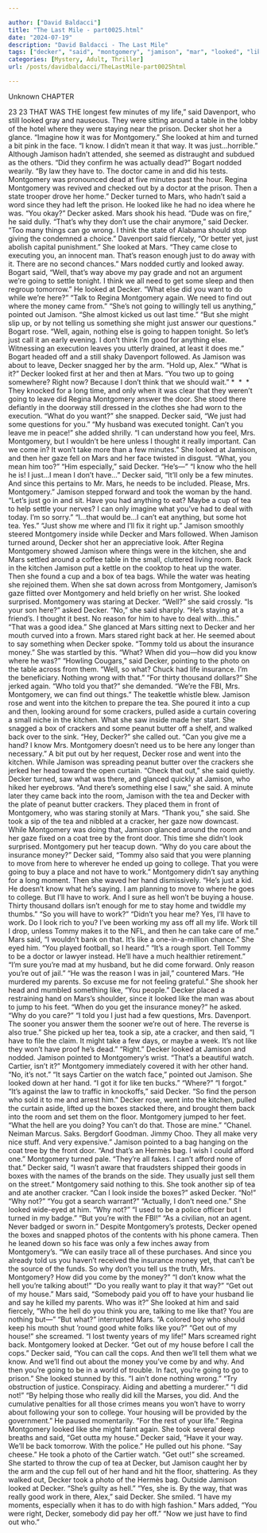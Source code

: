```yaml
---

author: ["David Baldacci"]
title: "The Last Mile - part0025.html"
date: "2024-07-19"
description: "David Baldacci - The Last Mile"
tags: ["decker", "said", "montgomery", "jamison", "mar", "looked", "like", "going", "tea", "know", "get", "u", "took", "hand", "back", "cracker", "turned", "money", "kitchen", "box", "around", "way", "regina", "think", "need"]
categories: [Mystery, Adult, Thriller]
url: /posts/davidbaldacci/TheLastMile-part0025html

---
```



Unknown
CHAPTER
23
23
THAT WAS THE longest few minutes of my life,” said Davenport, who still looked gray and nauseous.
They were sitting around a table in the lobby of the hotel where they were staying near the prison.
Decker shot her a glance. “Imagine how it was for Montgomery.”
She looked at him and turned a bit pink in the face. “I know. I didn’t mean it that way. It was just…horrible.”
Although Jamison hadn’t attended, she seemed as distraught and subdued as the others. “Did they confirm he was actually dead?”
Bogart nodded wearily. “By law they have to. The doctor came in and did his tests. Montgomery was pronounced dead at five minutes past the hour. Regina Montgomery was revived and checked out by a doctor at the prison. Then a state trooper drove her home.”
Decker turned to Mars, who hadn’t said a word since they had left the prison. He looked like he had no idea where he was.
“You okay?” Decker asked.
Mars shook his head. “Dude was on fire,” he said dully.
“That’s why they don’t use the chair anymore,” said Decker. “Too many things can go wrong. I think the state of Alabama should stop giving the condemned a choice.”
Davenport said fiercely, “Or better yet, just abolish capital punishment.” She looked at Mars. “They came close to executing you, an innocent man. That’s reason enough just to do away with it. There are no second chances.”
Mars nodded curtly and looked away.
Bogart said, “Well, that’s way above my pay grade and not an argument we’re going to settle tonight. I think we all need to get some sleep and then regroup tomorrow.” He looked at Decker. “What else did you want to do while we’re here?”
“Talk to Regina Montgomery again. We need to find out where the money came from.”
“She’s not going to willingly tell us anything,” pointed out Jamison. “She almost kicked us out last time.”
“But she might slip up, or by not telling us something she might just answer our questions.”
Bogart rose. “Well, again, nothing else is going to happen tonight. So let’s just call it an early evening. I don’t think I’m good for anything else. Witnessing an execution leaves you utterly drained, at least it does me.”
Bogart headed off and a still shaky Davenport followed.
As Jamison was about to leave, Decker snagged her by the arm.
“Hold up, Alex.”
“What is it?”
Decker looked first at her and then at Mars. “You two up to going somewhere? Right now? Because I don’t think that we should wait.”
*  *  *
They knocked for a long time, and only when it was clear that they weren’t going to leave did Regina Montgomery answer the door. She stood there defiantly in the doorway still dressed in the clothes she had worn to the execution.
“What do you want?” she snapped.
Decker said, “We just had some questions for you.”
“My husband was executed tonight. Can’t you leave me in peace!” she added shrilly.
“I can understand how you feel, Mrs. Montgomery, but I wouldn’t be here unless I thought it really important. Can we come in? It won’t take more than a few minutes.”
She looked at Jamison, and then her gaze fell on Mars and her face twisted in disgust.
“What, you mean him too?”
“Him especially,” said Decker. “He’s—”
“I know who the hell he is! I just…I mean I don’t have…”
Decker said, “It’ll only be a few minutes. And since this pertains to Mr. Mars, he needs to be included. Please, Mrs. Montgomery.”
Jamison stepped forward and took the woman by the hand. “Let’s just go in and sit. Have you had anything to eat? Maybe a cup of tea to help settle your nerves? I can only imagine what you’ve had to deal with today. I’m so sorry.”
“I…that would be…I can’t eat anything, but some hot tea. Yes.”
“Just show me where and I’ll fix it right up.”
Jamison smoothly steered Montgomery inside while Decker and Mars followed. When Jamison turned around, Decker shot her an appreciative look.
After Regina Montgomery showed Jamison where things were in the kitchen, she and Mars settled around a coffee table in the small, cluttered living room. Back in the kitchen Jamison put a kettle on the cooktop to heat up the water. Then she found a cup and a box of tea bags. While the water was heating she rejoined them.
When she sat down across from Montgomery, Jamison’s gaze flitted over Montgomery and held briefly on her wrist. She looked surprised.
Montgomery was staring at Decker. “Well?” she said crossly.
“Is your son here?” asked Decker.
“No,” she said sharply. “He’s staying at a friend’s. I thought it best. No reason for him to have to deal with…this.”
“That was a good idea.”
She glanced at Mars sitting next to Decker and her mouth curved into a frown.
Mars stared right back at her. He seemed about to say something when Decker spoke.
“Tommy told us about the insurance money.”
She was startled by this. “What? When did you—how did you know where he was?”
“Howling Cougars,” said Decker, pointing to the photo on the table across from them.
“Well, so what? Chuck had life insurance. I’m the beneficiary. Nothing wrong with that.”
“For thirty thousand dollars?”
She jerked again. “Who told you that?” she demanded.
“We’re the FBI, Mrs. Montgomery, we can find out things.”
The teakettle whistle blew. Jamison rose and went into the kitchen to prepare the tea. She poured it into a cup and then, looking around for some crackers, pulled aside a curtain covering a small niche in the kitchen. What she saw inside made her start. She snagged a box of crackers and some peanut butter off a shelf, and walked back over to the sink.
“Hey, Decker?” she called out. “Can you give me a hand? I know Mrs. Montgomery doesn’t need us to be here any longer than necessary.”
A bit put out by her request, Decker rose and went into the kitchen. While Jamison was spreading peanut butter over the crackers she jerked her head toward the open curtain. “Check that out,” she said quietly.
Decker turned, saw what was there, and glanced quickly at Jamison, who hiked her eyebrows. “And there’s something else I saw,” she said.
A minute later they came back into the room, Jamison with the tea and Decker with the plate of peanut butter crackers. They placed them in front of Montgomery, who was staring stonily at Mars.
“Thank you,” she said. She took a sip of the tea and nibbled at a cracker, her gaze now downcast.
While Montgomery was doing that, Jamison glanced around the room and her gaze fixed on a coat tree by the front door. This time she didn’t look surprised.
Montgomery put her teacup down. “Why do you care about the insurance money?”
Decker said, “Tommy also said that you were planning to move from here to wherever he ended up going to college. That you were going to buy a place and not have to work.”
Montgomery didn’t say anything for a long moment. Then she waved her hand dismissively. “He’s just a kid. He doesn’t know what he’s saying. I am planning to move to where he goes to college. But I’ll have to work. And I sure as hell won’t be buying a house. Thirty thousand dollars isn’t enough for me to stay home and twiddle my thumbs.”
“So you will have to work?”
“Didn’t you hear me? Yes, I’ll have to work. Do I look rich to you? I’ve been working my ass off all my life. Work till I drop, unless Tommy makes it to the NFL, and then he can take care of me.”
Mars said, “I wouldn’t bank on that. It’s like a one-in-a-million chance.”
She eyed him. “You played football, so I heard.”
“It’s a rough sport. Tell Tommy to be a doctor or lawyer instead. He’ll have a much healthier retirement.”
“I’m sure you’re mad at my husband, but he did come forward. Only reason you’re out of jail.”
“He was the reason I was in jail,” countered Mars. “He murdered my parents. So excuse me for not feeling grateful.”
She shook her head and mumbled something like, “You people.”
Decker placed a restraining hand on Mars’s shoulder, since it looked like the man was about to jump to his feet. “When do you get the insurance money?” he asked.
“Why do you care?”
“I told you I just had a few questions, Mrs. Davenport. The sooner you answer them the sooner we’re out of here. The reverse is also true.”
She picked up her tea, took a sip, ate a cracker, and then said, “I have to file the claim. It might take a few days, or maybe a week. It’s not like they won’t have proof he’s dead.”
“Right.” Decker looked at Jamison and nodded.
Jamison pointed to Montgomery’s wrist. “That’s a beautiful watch. Cartier, isn’t it?”
Montgomery immediately covered it with her other hand. “No, it’s not.”
“It says Cartier on the watch face,” pointed out Jamison.
She looked down at her hand. “I got it for like ten bucks.”
“Where?”
“I forgot.”
“It’s against the law to traffic in knockoffs,” said Decker.
“So find the person who sold it to me and arrest him.”
Decker rose, went into the kitchen, pulled the curtain aside, lifted up the boxes stacked there, and brought them back into the room and set them on the floor.
Montgomery jumped to her feet. “What the hell are you doing? You can’t do that. Those are mine.”
“Chanel. Neiman Marcus. Saks. Bergdorf Goodman. Jimmy Choo. They all make very nice stuff. And very expensive.”
Jamison pointed to a bag hanging on the coat tree by the front door. “And that’s an Hermès bag. I wish I could afford one.”
Montgomery turned pale. “They’re all fakes. I can’t afford none of that.”
Decker said, “I wasn’t aware that fraudsters shipped their goods in boxes with the names of the brands on the side. They usually just sell them on the street.”
Montgomery said nothing to this. She took another sip of tea and ate another cracker.
“Can I look inside the boxes?” asked Decker.
“No!”
“Why not?”
“You got a search warrant?”
“Actually, I don’t need one.”
She looked wide-eyed at him. “Why not?”
“I used to be a police officer but I turned in my badge.”
“But you’re with the FBI!”
“As a civilian, not an agent. Never badged or sworn in.”
Despite Montgomery’s protests, Decker opened the boxes and snapped photos of the contents with his phone camera. Then he leaned down so his face was only a few inches away from Montgomery’s. “We can easily trace all of these purchases. And since you already told us you haven’t received the insurance money yet, that can’t be the source of the funds. So why don’t you tell us the truth, Mrs. Montgomery? How did you come by the money?”
“I don’t know what the hell you’re talking about!”
“Do you really want to play it that way?”
“Get out of my house.”
Mars said, “Somebody paid you off to have your husband lie and say he killed my parents. Who was it?”
She looked at him and said fiercely, “Who the hell do you think you are, talking to me like that? You are nothing but—”
“But what?” interrupted Mars. “A colored boy who should keep his mouth shut ’round good white folks like you?”
“Get out of my house!” she screamed.
“I lost twenty years of my life!” Mars screamed right back.
Montgomery looked at Decker. “Get out of my house before I call the cops.”
Decker said, “You can call the cops. And then we’ll tell them what we know. And we’ll find out about the money you’ve come by and why. And then you’re going to be in a world of trouble. In fact, you’re going to go to prison.”
She looked stunned by this. “I ain’t done nothing wrong.”
“Try obstruction of justice. Conspiracy. Aiding and abetting a murderer.”
“I did not!”
“By helping those who really did kill the Marses, you did. And the cumulative penalties for all those crimes means you won’t have to worry about following your son to college. Your housing will be provided by the government.” He paused momentarily. “For the rest of your life.”
Regina Montgomery looked like she might faint again. She took several deep breaths and said, “Get outta my house.”
Decker said, “Have it your way. We’ll be back tomorrow. With the police.” He pulled out his phone. “Say cheese.” He took a photo of the Cartier watch.
“Get out!” she screamed. She started to throw the cup of tea at Decker, but Jamison caught her by the arm and the cup fell out of her hand and hit the floor, shattering. As they walked out, Decker took a photo of the Hermès bag.
Outside Jamison looked at Decker.
“She’s guilty as hell.”
“Yes, she is. By the way, that was really good work in there, Alex,” said Decker.
She smiled. “I have my moments, especially when it has to do with high fashion.”
Mars added, “You were right, Decker, somebody did pay her off.”
“Now we just have to find out who.”
